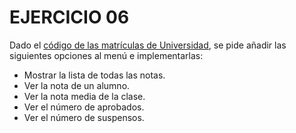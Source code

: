 # EJERCICIO 06

Dado el [código de las matrículas de Universidad](UNIVERSIDAD.zip), se pide añadir las siguientes opciones al menú e implementarlas:
- Mostrar la lista de todas las notas.
- Ver la nota de un alumno.
- Ver la nota media de la clase.
- Ver el número de aprobados.
- Ver el número de suspensos.
